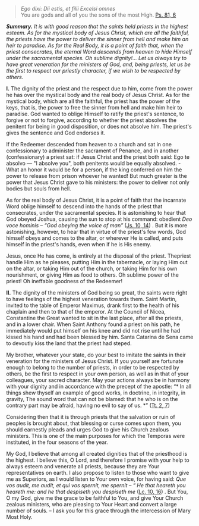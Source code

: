 > *Ego dixi: Dii estis, et filii Excelsi omnes*  
> You are gods and all of you the sons of the most High.
> [Ps. 81, 6](https://vulgata.online/bible/Ps.81?ed=DR2_VG&vfn=DR2.Ps.81.6:vs)

***Summary.** It is with good reason that the saints held priests in the highest esteem. As for the mystical body of Jesus Christ, which are all the faithful, the priests have the power to deliver the sinner from hell and make him an heir to paradise. As for the Real Body, it is a point of faith that, when the priest consecrates, the eternal Word descends from heaven to hide Himself under the sacramental species. Oh sublime dignity!... Let us always try to have great veneration for the ministers of God, and, being priests, let us be the first to respect our priestly character, if we wish to be respected by others.*

**I.** The dignity of the priest and the respect due to him, come from the power he has over the mystical body and the real body of Jesus Christ. As for the mystical body, which are all the faithful, the priest has the power of the keys, that is, the power to free the sinner from hell and make him heir to paradise. God wanted to oblige Himself to ratify the priest's sentence, to forgive or not to forgive, according to whether the priest absolves the penitent for being in good disposition, or does not absolve him. The priest's gives the sentence and God endorses it.

If the Redeemer descended from heaven to a church and sat in one confessionary to administer the sacrament of Penance, and in another (confessionary) a priest sat: if Jesus Christ and the priest both said: Ego te absolvo — "I absolve you", both penitents would be equally absolved. - What an honor it would be for a person, if the king conferred on him the power to release from prison whoever he wanted! But much greater is the power that Jesus Christ gave to his ministers: the power to deliver not only bodies but souls from hell.

As for the real body of Jesus Christ, it is a point of faith that the incarnate Word oblige himself to descend into the hands of the priest that consecrates, under the sacramental species. It is astonishing to hear that God obeyed Joshua, causing the sun to stop at his command: obedient *Deo voce hominis – “God obeying the voice of man”* ([Js. 10, 14](https://vulgata.online/bible/Js.10?ed=DR2_VG&vfn=DR2.Js.10.14:vs)) . But it is more astonishing, however, to hear that in virtue of the priest's few words, God himself obeys and comes to the altar, or wherever He is called, and puts himself in the priest's hands, even when if he is His enemy.

Jesus, once He has come, is entirely at the disposal of the priest. Thepriest handle Him as he pleases, putting Him in the tabernacle, or laying Him out on the altar, or taking Him out of the church, or taking Him for his own nourishment, or giving Him as food to others. Oh sublime power of the priest! Oh ineffable goodness of the Redeemer!

**II.** The dignity of the ministers of God being so great, the saints were right to have feelings of the highest veneration towards them. Saint Martin, invited to the table of Emperor Maximus, drank first to the health of his chaplain and then to that of the emperor. At the Council of Nicea, Constantine the Great wanted to sit in the last place, after all the priests, and in a lower chair. When Saint Anthony found a priest on his path, he immediately would put himself on his knee and did not rise until he had kissed his hand and had been blessed by him. Santa Catarina de Sena came to devoutly kiss the land that the priest had steped.

My brother, whatever your state, do your best to imitate the saints in their veneration for the ministers of Jesus Christ. If you yourself are fortunate enough to belong to the number of priests, in order to be respected by others, be the first to respect in your own person, as well as in that of your colleagues, your sacred character. May your actions always be in harmony with your dignity and in accordance with the precept of the apostle: “* In all things shew thyself an example of good works, in doctrine, in integrity, in gravity, The sound word that can not be blamed: that he who is on the contrary part may be afraid, having no evil to say of us. *” ([Tt. 2, 7](https://vulgata.online/bible/Tt.2?ed=DR2_VG&vfn=DR2.Tt.2.7:vs))

Considering then that it is through priests that the salvation or ruin of peoples is brought about, that blessing or curse comes upon them, you should earnestly pleads and urges God to give his Church zealous ministers. This is one of the main purposes for which the Temporas were instituted, in the four seasons of the year.

My God, I believe that among all created dignities that of the priesthood is the highest. I believe this, O Lord, and therefore I promise with your help to always esteem and venerate all priests, because they are Your representatives on earth. I also propose to listen to those who want to give me as Superiors, as I would listen to Your own voice, for having said: *Que vos audit, me audit, et qui vos spernit, me spernit – “ He that heareth you heareth me: and he that despiseth you despiseth me* ([Lc. 10, 16](https://vulgata.online/bible/Lc.10?ed=DR2_VG&vfn=DR2.Lc.10.16:vs)) . But You, O my God, give me the grace to be faithful to You, and give Your Church zealous ministers, who are pleasing to Your Heart and convert a large number of souls. – I ask you for this grace through the intercession of Mary Most Holy.
